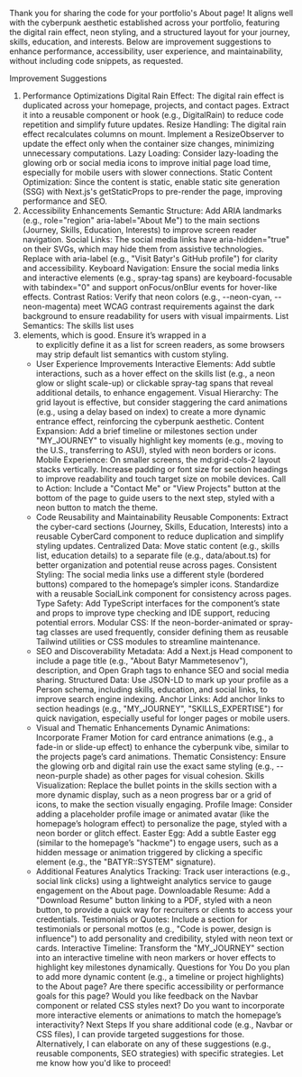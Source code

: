 Thank you for sharing the code for your portfolio's About page! It aligns well with the cyberpunk aesthetic established across your portfolio, featuring the digital rain effect, neon styling, and a structured layout for your journey, skills, education, and interests. Below are improvement suggestions to enhance performance, accessibility, user experience, and maintainability, without including code snippets, as requested.

Improvement Suggestions
1. Performance Optimizations
Digital Rain Effect: The digital rain effect is duplicated across your homepage, projects, and contact pages. Extract it into a reusable component or hook (e.g., DigitalRain) to reduce code repetition and simplify future updates.
Resize Handling: The digital rain effect recalculates columns on mount. Implement a ResizeObserver to update the effect only when the container size changes, minimizing unnecessary computations.
Lazy Loading: Consider lazy-loading the glowing orb or social media icons to improve initial page load time, especially for mobile users with slower connections.
Static Content Optimization: Since the content is static, enable static site generation (SSG) with Next.js's getStaticProps to pre-render the page, improving performance and SEO.
2. Accessibility Enhancements
Semantic Structure: Add ARIA landmarks (e.g., role="region" aria-label="About Me") to the main sections (Journey, Skills, Education, Interests) to improve screen reader navigation.
Social Links: The social media links have aria-hidden="true" on their SVGs, which may hide them from assistive technologies. Replace with aria-label (e.g., "Visit Batyr's GitHub profile") for clarity and accessibility.
Keyboard Navigation: Ensure the social media links and interactive elements (e.g., spray-tag spans) are keyboard-focusable with tabindex="0" and support onFocus/onBlur events for hover-like effects.
Contrast Ratios: Verify that neon colors (e.g., --neon-cyan, --neon-magenta) meet WCAG contrast requirements against the dark background to ensure readability for users with visual impairments.
List Semantics: The skills list uses <li> elements, which is good. Ensure it’s wrapped in a <ul role="list"> to explicitly define it as a list for screen readers, as some browsers may strip default list semantics with custom styling.
3. User Experience Improvements
Interactive Elements: Add subtle interactions, such as a hover effect on the skills list (e.g., a neon glow or slight scale-up) or clickable spray-tag spans that reveal additional details, to enhance engagement.
Visual Hierarchy: The grid layout is effective, but consider staggering the card animations (e.g., using a delay based on index) to create a more dynamic entrance effect, reinforcing the cyberpunk aesthetic.
Content Expansion: Add a brief timeline or milestones section under "MY_JOURNEY" to visually highlight key moments (e.g., moving to the U.S., transferring to ASU), styled with neon borders or icons.
Mobile Experience: On smaller screens, the md:grid-cols-2 layout stacks vertically. Increase padding or font size for section headings to improve readability and touch target size on mobile devices.
Call to Action: Include a "Contact Me" or "View Projects" button at the bottom of the page to guide users to the next step, styled with a neon button to match the theme.
4. Code Reusability and Maintainability
Reusable Components: Extract the cyber-card sections (Journey, Skills, Education, Interests) into a reusable CyberCard component to reduce duplication and simplify styling updates.
Centralized Data: Move static content (e.g., skills list, education details) to a separate file (e.g., data/about.ts) for better organization and potential reuse across pages.
Consistent Styling: The social media links use a different style (bordered buttons) compared to the homepage’s simpler icons. Standardize with a reusable SocialLink component for consistency across pages.
Type Safety: Add TypeScript interfaces for the component’s state and props to improve type checking and IDE support, reducing potential errors.
Modular CSS: If the neon-border-animated or spray-tag classes are used frequently, consider defining them as reusable Tailwind utilities or CSS modules to streamline maintenance.
5. SEO and Discoverability
Metadata: Add a Next.js Head component to include a page title (e.g., "About Batyr Mammetesenov"), description, and Open Graph tags to enhance SEO and social media sharing.
Structured Data: Use JSON-LD to mark up your profile as a Person schema, including skills, education, and social links, to improve search engine indexing.
Anchor Links: Add anchor links to section headings (e.g., "MY_JOURNEY", "SKILLS_EXPERTISE") for quick navigation, especially useful for longer pages or mobile users.
6. Visual and Thematic Enhancements
Dynamic Animations: Incorporate Framer Motion for card entrance animations (e.g., a fade-in or slide-up effect) to enhance the cyberpunk vibe, similar to the projects page’s card animations.
Thematic Consistency: Ensure the glowing orb and digital rain use the exact same styling (e.g., --neon-purple shade) as other pages for visual cohesion.
Skills Visualization: Replace the bullet points in the skills section with a more dynamic display, such as a neon progress bar or a grid of icons, to make the section visually engaging.
Profile Image: Consider adding a placeholder profile image or animated avatar (like the homepage’s hologram effect) to personalize the page, styled with a neon border or glitch effect.
Easter Egg: Add a subtle Easter egg (similar to the homepage’s "hackme") to engage users, such as a hidden message or animation triggered by clicking a specific element (e.g., the "BATYR::SYSTEM" signature).
7. Additional Features
Analytics Tracking: Track user interactions (e.g., social link clicks) using a lightweight analytics service to gauge engagement on the About page.
Downloadable Resume: Add a "Download Resume" button linking to a PDF, styled with a neon button, to provide a quick way for recruiters or clients to access your credentials.
Testimonials or Quotes: Include a section for testimonials or personal mottos (e.g., "Code is power, design is influence") to add personality and credibility, styled with neon text or cards.
Interactive Timeline: Transform the "MY_JOURNEY" section into an interactive timeline with neon markers or hover effects to highlight key milestones dynamically.
Questions for You
Do you plan to add more dynamic content (e.g., a timeline or project highlights) to the About page?
Are there specific accessibility or performance goals for this page?
Would you like feedback on the Navbar component or related CSS styles next?
Do you want to incorporate more interactive elements or animations to match the homepage’s interactivity?
Next Steps
If you share additional code (e.g., Navbar or CSS files), I can provide targeted suggestions for those. Alternatively, I can elaborate on any of these suggestions (e.g., reusable components, SEO strategies) with specific strategies. Let me know how you'd like to proceed!